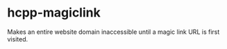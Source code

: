 # hcpp-magiclink
Makes an entire website domain inaccessible until a magic link URL is first visited.
